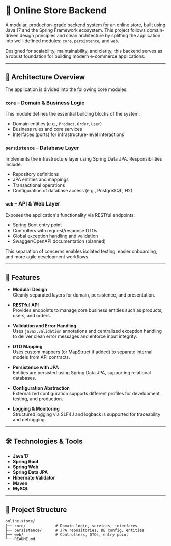 # 🛒 Online Store Backend

A modular, production-grade backend system for an online store, built using Java 17 and the Spring Framework ecosystem. This project follows domain-driven design principles and clean architecture by splitting the application into well-defined modules: `core`, `persistence`, and `web`.

Designed for scalability, maintainability, and clarity, this backend serves as a robust foundation for building modern e-commerce applications.

---

## 🧱 Architecture Overview

The application is divided into the following core modules:

### `core` – Domain & Business Logic
This module defines the essential building blocks of the system:
- Domain entities (e.g., `Product`, `Order`, `User`)
- Business rules and core services
- Interfaces (ports) for infrastructure-level interactions

### `persistence` – Database Layer
Implements the infrastructure layer using Spring Data JPA. Responsibilities include:
- Repository definitions
- JPA entities and mappings
- Transactional operations
- Configuration of database access (e.g., PostgreSQL, H2)

### `web` – API & Web Layer
Exposes the application's functionality via RESTful endpoints:
- Spring Boot entry point
- Controllers with request/response DTOs
- Global exception handling and validation
- Swagger/OpenAPI documentation (planned)

This separation of concerns enables isolated testing, easier onboarding, and more agile development workflows.

---

## 🚀 Features

- **Modular Design**  
  Cleanly separated layers for domain, persistence, and presentation.

- **RESTful API**  
  Provides endpoints to manage core business entities such as products, users, and orders.

- **Validation and Error Handling**  
  Uses `javax.validation` annotations and centralized exception handling to deliver clean error messages and enforce input integrity.

- **DTO Mapping**  
  Uses custom mappers (or MapStruct if added) to separate internal models from API contracts.

- **Persistence with JPA**  
  Entities are persisted using Spring Data JPA, supporting relational databases.

- **Configuration Abstraction**  
  Externalized configuration supports different profiles for development, testing, and production.

- **Logging & Monitoring**  
  Structured logging via SLF4J and logback is supported for traceability and debugging.

---

## 🛠️ Technologies & Tools

- **Java 17**
- **Spring Boot**
- **Spring Web**
- **Spring Data JPA**
- **Hibernate Validator**
- **Maven**
- **MySQL**

---

## 📁 Project Structure

```plaintext
online-store/
├── core/             # Domain logic, services, interfaces
├── persistence/      # JPA repositories, DB config, entities
├── web/              # Controllers, DTOs, entry point
└── README.md
